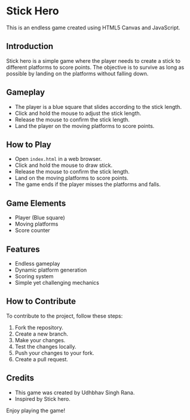 # Stick Hero

This is an endless game created using HTML5 Canvas and JavaScript.

## Introduction

Stick hero is a simple game where the player needs to create a stick to different platforms to score points. The objective is to survive as long as possible by landing on the platforms without falling down.

## Gameplay

- The player is a blue square that slides according to the stick length.
- Click and hold the mouse to adjust the stick length.
- Release the mouse to confirm the stick length.
- Land the player on the moving platforms to score points.

## How to Play

- Open `index.html` in a web browser.
- Click and hold the mouse to draw stick.
- Release the mouse to confirm the stick length.
- Land on the moving platforms to score points.
- The game ends if the player misses the platforms and falls.

## Game Elements

- Player (Blue square)
- Moving platforms
- Score counter

## Features

- Endless gameplay
- Dynamic platform generation
- Scoring system
- Simple yet challenging mechanics

## How to Contribute

To contribute to the project, follow these steps:

1. Fork the repository.
2. Create a new branch.
3. Make your changes.
4. Test the changes locally.
5. Push your changes to your fork.
6. Create a pull request.

## Credits

- This game was created by Udhbhav Singh Rana.
- Inspired by Stick hero.

Enjoy playing the game!

